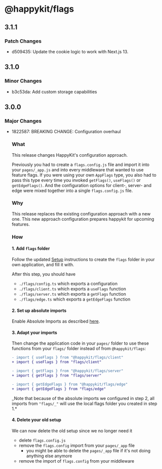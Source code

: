 # @happykit/flags

## 3.1.1

### Patch Changes

- d509435: Update the cookie logic to work with Next.js 13.

## 3.1.0

### Minor Changes

- b3c53da: Add custom storage capabilities

## 3.0.0

### Major Changes

- 1822587: BREAKING CHANGE: Configuration overhaul

  ### What

  This release changes HappyKit's configuration approach.

  Previously you had to create a `flags.config.js` file and import it into your `pages/_app.js` and into every middleware that wanted to use feature flags. If you were using your own `AppFlags` type, you also had to pass this type every time you invoked `getFlags()`, `useFlags()` or `getEdgeFlags()`. And the configuration options for client-, server- and edge were mixed together into a single `flags.config.js` file.

  ### Why

  This release replaces the existing configuration approach with a new one. This new approach configuration prepares happykit for upcoming features.

  ### How

  #### 1. Add `flags` folder

  Follow the updated [Setup](https://github.com/happykit/flags/tree/master/package#setup) instructions to create the `flags` folder in your own application, and fill it with.

  After this step, you should have

  - `./flags/config.ts` which exports a configuration
  - `./flags/client.ts` which exports a `useFlags` function
  - `./flags/server.ts` which exports a `getFlags` function
  - `./flags/edge.ts` which exports a `getEdgeFlags` function

  #### 2. Set up absolute imports

  Enable Absolute Imports as described [here](https://github.com/happykit/flags/tree/master/package#absolute-imports).

  #### 3. Adapt your imports

  Then change the application code in your `pages/` folder to use these functions from your `flags/` folder instead of from `@happykit/flags`:

  ```diff
  - import { useFlags } from "@happykit/flags/client"
  + import { useFlags } from "flags/client"
  ```

  ```diff
  - import { getFlags } from "@happykit/flags/server"
  + import { getFlags } from "flags/server"
  ```

  ```diff
  - import { getEdgeFlags } from "@happykit/flags/edge"
  + import { getEdgeFlags } from "flags/edge"
  ```

  _Note that because of the absolute imports we configured in step 2, all imports from `"flags/_"` will use the local flags folder you created in step 1.\*

  #### 4. Delete your old setup

  We can now delete the old setup since we no longer need it

  - delete `flags.config.js`
  - remove the `flags.config` import from your `pages/_app` file
    - you might be able to delete the `pages/_app` file if it's not doing anything else anymore
  - remove the import of `flags.config` from your middleware
